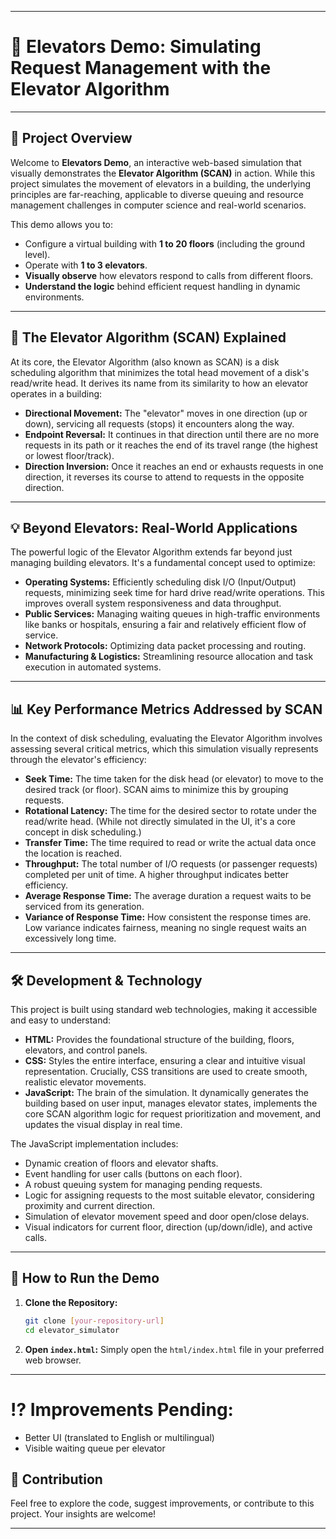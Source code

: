 
-----

# 🏢 Elevators Demo: Simulating Request Management with the Elevator Algorithm

-----

## 🚀 Project Overview

Welcome to **Elevators Demo**, an interactive web-based simulation that visually demonstrates the **Elevator Algorithm (SCAN)** in action. While this project simulates the movement of elevators in a building, the underlying principles are far-reaching, applicable to diverse queuing and resource management challenges in computer science and real-world scenarios.

This demo allows you to:

  * Configure a virtual building with **1 to 20 floors** (including the ground level).
  * Operate with **1 to 3 elevators**.
  * **Visually observe** how elevators respond to calls from different floors.
  * **Understand the logic** behind efficient request handling in dynamic environments.

-----

## 🎯 The Elevator Algorithm (SCAN) Explained

At its core, the Elevator Algorithm (also known as SCAN) is a disk scheduling algorithm that minimizes the total head movement of a disk's read/write head. It derives its name from its similarity to how an elevator operates in a building:

  * **Directional Movement:** The "elevator" moves in one direction (up or down), servicing all requests (stops) it encounters along the way.
  * **Endpoint Reversal:** It continues in that direction until there are no more requests in its path or it reaches the end of its travel range (the highest or lowest floor/track).
  * **Direction Inversion:** Once it reaches an end or exhausts requests in one direction, it reverses its course to attend to requests in the opposite direction.

-----

## 💡 Beyond Elevators: Real-World Applications

The powerful logic of the Elevator Algorithm extends far beyond just managing building elevators. It's a fundamental concept used to optimize:

  * **Operating Systems:** Efficiently scheduling disk I/O (Input/Output) requests, minimizing seek time for hard drive read/write operations. This improves overall system responsiveness and data throughput.
  * **Public Services:** Managing waiting queues in high-traffic environments like banks or hospitals, ensuring a fair and relatively efficient flow of service.
  * **Network Protocols:** Optimizing data packet processing and routing.
  * **Manufacturing & Logistics:** Streamlining resource allocation and task execution in automated systems.

-----

## 📊 Key Performance Metrics Addressed by SCAN

In the context of disk scheduling, evaluating the Elevator Algorithm involves assessing several critical metrics, which this simulation visually represents through the elevator's efficiency:

  * **Seek Time:** The time taken for the disk head (or elevator) to move to the desired track (or floor). SCAN aims to minimize this by grouping requests.
  * **Rotational Latency:** The time for the desired sector to rotate under the read/write head. (While not directly simulated in the UI, it's a core concept in disk scheduling.)
  * **Transfer Time:** The time required to read or write the actual data once the location is reached.
  * **Throughput:** The total number of I/O requests (or passenger requests) completed per unit of time. A higher throughput indicates better efficiency.
  * **Average Response Time:** The average duration a request waits to be serviced from its generation.
  * **Variance of Response Time:** How consistent the response times are. Low variance indicates fairness, meaning no single request waits an excessively long time.

-----

## 🛠️ Development & Technology

This project is built using standard web technologies, making it accessible and easy to understand:

  * **HTML:** Provides the foundational structure of the building, floors, elevators, and control panels.
  * **CSS:** Styles the entire interface, ensuring a clear and intuitive visual representation. Crucially, CSS transitions are used to create smooth, realistic elevator movements.
  * **JavaScript:** The brain of the simulation. It dynamically generates the building based on user input, manages elevator states, implements the core SCAN algorithm logic for request prioritization and movement, and updates the visual display in real time.

The JavaScript implementation includes:

  * Dynamic creation of floors and elevator shafts.
  * Event handling for user calls (buttons on each floor).
  * A robust queuing system for managing pending requests.
  * Logic for assigning requests to the most suitable elevator, considering proximity and current direction.
  * Simulation of elevator movement speed and door open/close delays.
  * Visual indicators for current floor, direction (up/down/idle), and active calls.

-----

## 🚀 How to Run the Demo

1.  **Clone the Repository:**
    ```bash
    git clone [your-repository-url]
    cd elevator_simulator
    ```
2.  **Open `index.html`:** Simply open the `html/index.html` file in your preferred web browser.

-----
# ⁉️​ Improvements Pending: 

- Better UI (translated to English or multilingual)
- Visible waiting queue per elevator

## 🤝 Contribution

Feel free to explore the code, suggest improvements, or contribute to this project. Your insights are welcome\!

-----